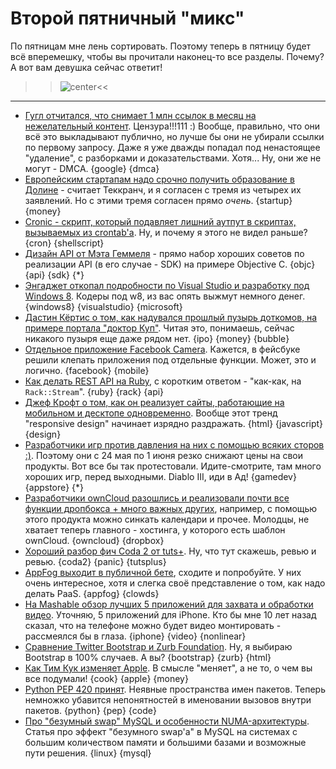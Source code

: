 # Второй пятничный "микс"
По пятницам мне лень сортировать. Поэтому теперь в пятницу будет всё вперемешку, чтобы вы прочитали наконец-то все разделы. Почему? А вот вам девушка сейчас ответит!

>>![center](http://marinamicheli.files.wordpress.com/2011/01/geek-test.jpg)<<

-----

* [Гугл отчитался, что снимает 1 млн ссылок в месяц на нежелательный контент](http://www.wired.com/threatlevel/2012/05/google-infringing-link-removal/). Цензура!!!111 :) Вообще, правильно, что они всё это выкладывают публично, но лучше бы они не убирали ссылки по первому запросу. Даже я уже дважды попадал под ненастоящее "удаление", с разборками и доказательствами. Хотя... Ну, они же не могут - DMCA. {google} {dmca}
* [Европейским стартапам надо срочно получить образование в Долине](http://techcrunch.com/2012/05/24/european-startups-need-to-get-a-valley-education-and-fast/) - считает Теккранч, и я согласен с тремя из четырех их заявлений. Но с этими тремя согласен прямо *очень*. {startup} {money}
* [Cronic - скрипт, который подавляет лишний аутпут в скриптах, вызываемых из crontab'а](http://habilis.net/cronic/). Ну, и почему я этого не видел раньше? {cron} {shellscript}
* [Дизайн API от Мэта Геммеля](http://mattgemmell.com/2012/05/24/api-design/) - прямо набор хороших советов по реализации API (в его случае - SDK) на примере Objective C. {objc} {api} {sdk} {*}
* [Энгаджет откопал подробности по Visual Studio и разработку под Windows 8](http://www.engadget.com/2012/05/24/microsoft-pulling-free-development-tools-for-windows-8-desktop-apps/). Кодеры под w8, из вас опять выжмут немного денег. {windows8} {visualstudio} {microsoft}
* [Дастин Кёртис о том, как надувался прошлый пузырь доткомов, на примере портала "доктор Куп"](http://dcurt.is/the-bubble). Читая это, понимаешь, сейчас никакого пузыря еще даже рядом нет. {ipo} {money} {bubble}
* [Отдельное приложение Facebook Camera](http://www.huffingtonpost.com/2012/05/24/facebook-launches-iphone-_0_n_1543188.html). Кажется, в фейсбуке решили клепать приложения под отдельные функции. Может, это и логично. {facebook} {mobile}
* [Как делать REST API на Ruby](http://intridea.com/blog/2012/5/24/building-streaming-rest-apis-with-ruby), с коротким ответом - "как-как, на `Rack::Stream`". {ruby} {rack} {api}
* [Джеф Крофт о том, как он реализует сайты, работающие на мобильном и десктопе одновременно](http://jeffcroft.com/blog/2012/mar/02/implementing-responsive-design/). Вообще этот тренд "responsive design" начинает изрядно раздражать. {html} {javascript} {design}
* [Разработчики игр против давления на них с помощью всяких сторов :)](http://www.becausewemay.com/). Поэтому они с 24 мая по 1 июня резко снижают цены на свои продукты. Вот все бы так протестовали. Идите-смотрите, там много хороших игр, перед выходными. Diablo III, иди в Ад! {gamedev} {appstore} {*}
* [Разработчики ownCloud разошлись и реализовали почти все функции дропбокса + много важных других](http://www.readwriteweb.com/cloud/2012/05/owncloud-growing-into-its-own-with-versioning-apis-and-collaboration.php), например, с помощью этого продукта можно синкать календари и прочее. Молодцы, не хватает теперь главного - хостинга, у которого есть шаблон ownCloud. {owncloud} {dropbox}
* [Хороший разбор фич Coda 2 от tuts+](http://net.tutsplus.com/articles/reviews/coda-2-review/). Ну, что тут скажешь, ревью и ревью. {coda2} {panic} {tutsplus}
* [AppFog выходит в публичной бете](http://blog.appfog.com/appfog-goes-public-beta/), сходите и попробуйте. У них очень интересное, хотя и слегка своё представление о том, как надо делать PaaS. {appfog} {clowds}
* [На Mashable обзор лучших 5 приложений для захвата и обработки видео](http://mashable.com/2012/05/24/ios-video-apps/). Уточняю, 5 приложений для iPhone. Кто бы мне 10 лет назад сказал, что на телефоне можно будет видео монтировать - рассмеялся бы в глаза. {iphone} {video} {nonlinear}
* [Сравнение Twitter Bootstrap и Zurb Foundation](http://designshack.net/articles/css/framework-fight-zurb-foundation-vs-twitter-bootstrap/). Ну, я выбираю Bootstrap в 100% случаев. А вы? {bootstrap} {zurb} {html}
* [Как Тим Кук изменяет Apple](http://tech.fortune.cnn.com/2012/05/24/apple-tim-cook-ceo/). В смысле "меняет", а не то, о чем вы все подумали! {cook} {apple} {money}
* [Python PEP 420 принят](http://www.python.org/dev/peps/pep-0420/). Неявные пространства имен пакетов. Теперь немножко убавится непонятностей в именовании вызовов внутри пакетов. {python} {pep} {code}
* [Про "безумный swap" MySQL и особенности NUMA-архитектуры](http://blog.jcole.us/2010/09/28/mysql-swap-insanity-and-the-numa-architecture). Статья про эффект "безумного swap'а" в MySQL на системах с большим количеством памяти и большими базами и возможные пути решения. {linux} {mysql}
